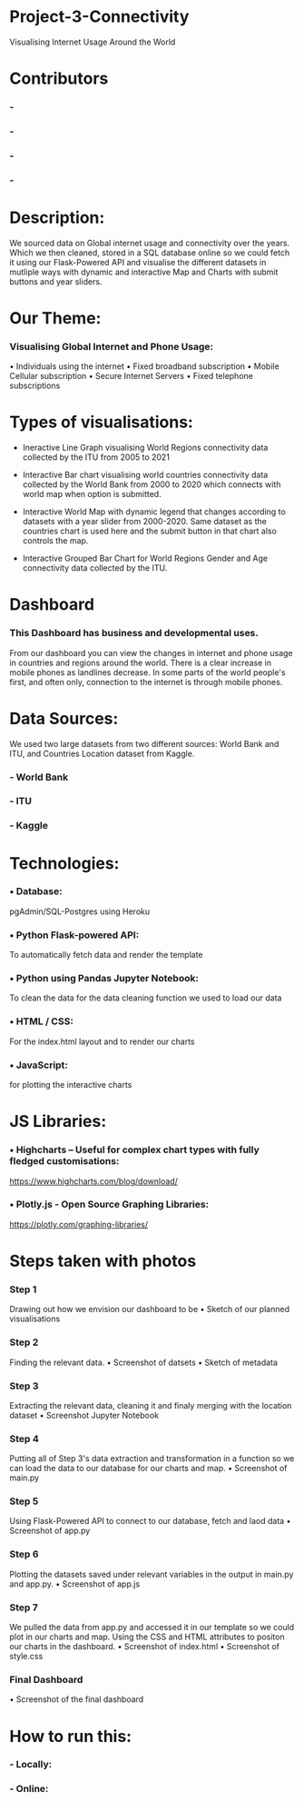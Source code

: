 # Project-3-Connectivity
Visualising Internet Usage Around the World

# Contributors
### -
### -
### -
### -

# Description:

We sourced data on Global internet usage and connectivity over the years. Which we then cleaned, stored in a  SQL database online so we could fetch it using our Flask-Powered API and visualise the different datasets in mutliple ways with dynamic and interactive Map and Charts with submit buttons and year sliders. 

#	Our Theme: 
### Visualising Global Internet and Phone Usage:

•	Individuals using the internet 
•	Fixed broadband subscription
•	Mobile Cellular subscription 
•	Secure Internet Servers
•	Fixed telephone subscriptions

# Types of visualisations:

- Ineractive Line Graph visualising World Regions connectivity data collected by the ITU from 2005 to 2021

- Interactive Bar chart visualising world countries connectivity data collected by the World Bank from 2000 to 2020 which connects with world map when option is submitted.

- Interactive World Map with dynamic legend that changes according to datasets with a year slider from 2000-2020. Same dataset as the countries chart is used here and the submit button in that chart also controls the map.

- Interactive Grouped Bar Chart for World Regions Gender and Age connectivity data collected by the ITU.

# Dashboard
### This Dashboard has business and developmental uses.
From our dashboard you can view the changes in internet and phone usage in countries and regions around the world. There is a clear increase in mobile phones as landlines decrease. In some parts of the world people's first, and often only, connection to the internet is through mobile phones. 



# Data Sources:
We used two large datasets from two different sources: World Bank and ITU, and Countries Location dataset from Kaggle.

### - World Bank
### - ITU
### - Kaggle




# Technologies:
### •	Database: 
pgAdmin/SQL-Postgres using Heroku

### •	Python Flask-powered API:
To automatically fetch data and render the template

### •	Python using Pandas Jupyter Notebook:
To clean the data for the data cleaning function we used to load our data

### •	HTML / CSS:
For the index.html layout and to render our charts

### •	JavaScript:
for plotting the interactive charts

# JS Libraries:
### •	Highcharts – Useful for complex chart types with fully fledged customisations:
https://www.highcharts.com/blog/download/

### •	Plotly.js - Open Source Graphing Libraries:
https://plotly.com/graphing-libraries/ 



# Steps taken with photos

### Step 1

Drawing out how we envision our dashboard to be
•	Sketch of our planned visualisations


### Step 2
Finding the relevant data.
•	Screenshot of datsets
•	Sketch of metadata


### Step 3
Extracting the relevant data, cleaning it and finaly merging with the location dataset 
•	Screenshot Jupyter Notebook

### Step 4
Putting all of Step 3's data extraction and transformation in a function so we can load the data to our database for our charts and map.
•	Screenshot of main.py

### Step 5

Using Flask-Powered API to connect to our database, fetch and laod data
•	Screenshot of app.py

### Step 6
Plotting the datasets saved under relevant variables in the output in main.py and app.py.
•	Screenshot of app.js

### Step 7
We pulled the data from app.py and accessed it in our template so we could plot in our charts and map. Using the CSS and HTML attributes to positon our charts in the dashboard.
•	Screenshot of index.html
•	Screenshot of style.css

### Final Dashboard
•	Screenshot of the final dashboard



# How to run this:
### - Locally:

### - Online:





